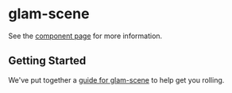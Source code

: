glam-scene
================

See the [component page](http://bengfarrell.github.io/glam-scene) for more information.

## Getting Started

We've put together a [guide for glam-scene](http://www.polymer-project.org/docs/start/reusableelements.html) to help get you rolling.
